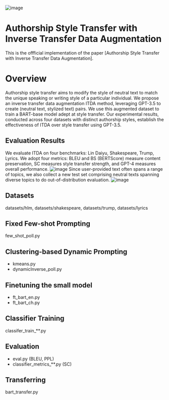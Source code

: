 ![image](https://github.com/AnonymousRole/ITDA/assets/81413010/b0774d9c-296f-4d89-959f-187328b8c8f6)

# Authorship Style Transfer with Inverse Transfer Data Augmentation
This is the offficial implementation of the paper [Authorship Style Transfer with Inverse Transfer Data Augmentation].
# Overview
Authorship style transfer aims to modify the style of neutral text to match the unique speaking or writing style of a particular individual. We propose an inverse transfer data augmentation ITDA method, leveraging GPT-3.5 to create (neutral text, stylized text) pairs. We use this augmented dataset to train a BART-base model adept at style transfer. Our experimental results, conducted across four datasets with distinct authorship styles, establish the effectiveness of ITDA over style transfer using GPT-3.5.
## Evaluation Results
We evaluate ITDA on four benchmarks: Lin Daiyu, Shakespeare, Trump, Lyrics. We adopt four metrics: BLEU and BS (BERTScore) measure content preservation, SC measures style transfer
strength, and GPT-4 measures overall performance. 
![image](https://github.com/AnonymousRole/ITDA/assets/81413010/a7db80b0-9cd9-41b4-b3c4-b55449ea96a5)
Since user-provided text often spans a range of topics, we also collect a new test set comprising neutral texts spanning diverse topics to do out-of-distribution evaluation.
![image](https://github.com/AnonymousRole/ITDA/assets/81413010/830dd489-3a8d-4b34-bd02-6be67f780640)

## Datasets
datasets/hlm, datasets/shakespeare, datasets/trump, datasets/lyrics
## Fixed Few-shot Prompting
few_shot_poll.py
## Clustering-based Dynamic Prompting
* kmeans.py
* dynamicInverse_poll.py
## Finetuning the small model
* ft_bart_en.py
* ft_bart_ch.py
## Classifier Training
classifer_train_**.py
## Evaluation
* eval.py (BLEU, PPL)
* classifier_metrics_**.py (SC)
## Transferring
bart_transfer.py
